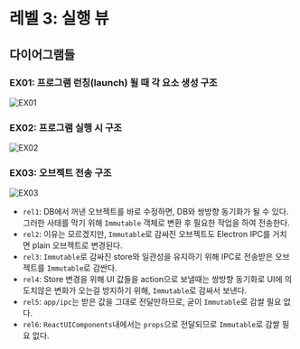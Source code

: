 # 레벨 3: 실행 뷰
## 다이어그램들
### EX01: 프로그램 런칭(launch) 될 때 각 요소 생성 구조
![EX01](https://github.com/byron1st/my-workshop-doc/blob/master/images/execution-view-ex01-2016-08-20.png)

### EX02: 프로그램 실행 시 구조
![EX02](https://github.com/byron1st/my-workshop-doc/blob/master/images/execution-view-ex02-2016-08-20.png)

### EX03: 오브젝트 전송 구조
![EX03](https://github.com/byron1st/my-workshop-doc/blob/master/images/execution-view-ex03-2016-08-21.png)

* `rel1`: DB에서 꺼낸 오브젝트를 바로 수정하면, DB와 쌍방향 동기화가 될 수 있다. 그러한 사태를 막기 위해 `Immutable` 객체로 변환 후 필요한 작업을 하여 전송한다.
* `rel2`: 이유는 모르겠지만, `Immutable`로 감싸진 오브젝트도 Electron IPC를 거치면 plain 오브젝트로 변경된다.
* `rel3`: `Immutable`로 감싸진 store와 일관성을 유지하기 위해 IPC로 전송받은 오브젝트를 `Immutable`로 감싼다.
* `rel4`: Store 변경을 위해 UI 값들을 action으로 보낼때는 쌍방향 동기화로 UI에 의도치않은 변화가 오는걸 방지하기 위해, `Immutable`로 감싸서 보낸다.
* `rel5`: `app/ipc`는 받은 값을 그대로 전달만하므로, 굳이 `Immutable`로 감쌀 필요 없다.
* `rel6`: `ReactUIComponents`내에서는 `props`으로 전달되므로 `Immutable`로 감쌀 필요 없다.
